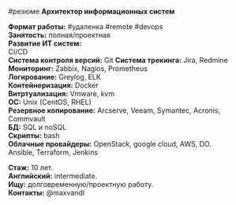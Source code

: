#резюме **Архитектор информационных систем**

**Формат работы:** #удаленка #remote #devops  
**Занятость:** полная/проектная  
__Развитие ИТ систем:__  
CI/CD  
**Система контроля версий:** Git 
**Система трекинга:** Jira, Redmine  
**Мониторинг:** Zabbix, Nagios, Prometheus  
**Логирование:** Greylog, ELK  
**Контейнеризация:** Docker  
**Витртуализация:** Vmware, kvm  
**OС:** Unix (CentOS, RHEL)  
**Резервное копирование:** Arcserve, Veeam, Symantec, Acronis, Commvault  
**БД:** SQL и noSQL  
**Скрипты:** bash    
**Облачные провайдеры:** OpenStack, google cloud, AWS, DO.  
Ansible, Terraform, Jenkins  

**Стаж:** 10 лет.  
**Английский:** intermediate.  
**Ищу:** долговременную/проектную работу.  
**Контакты:** @maxvandl  

